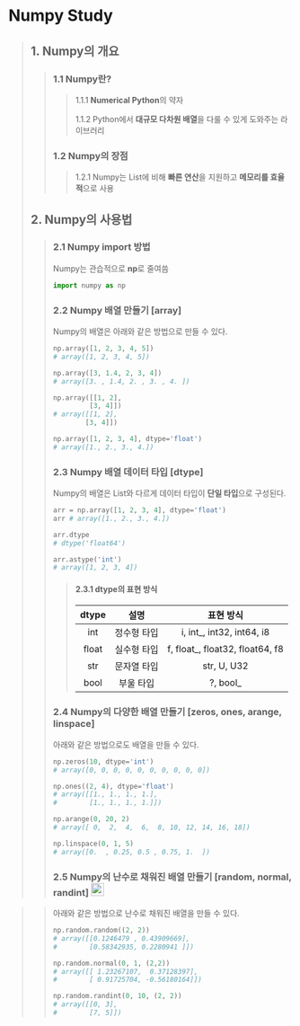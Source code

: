 # Numpy Study
> ## 1. Numpy의 개요
>> ### 1.1 Numpy란?
>>> 1.1.1 **Numerical Python**의 약자
>>>
>>> 1.1.2 Python에서 **대규모 다차원 배열**을 다룰 수 있게 도와주는 라이브러리
>> ### 1.2 Numpy의 장점
>>> 1.2.1 Numpy는 List에 비해 **빠른 연산**을 지원하고 **메모리를 효율적**으로 사용
> ## 2. Numpy의 사용법
>> ### 2.1 Numpy import 방법 
>> Numpy는 관습적으로 **np**로 줄여씀
>>```python
>>import numpy as np
>>```
>> ### 2.2 Numpy 배열 만들기 [array]
>> Numpy의 배열은 아래와 같은 방법으로 만들 수 있다.
>>```python
>>np.array([1, 2, 3, 4, 5])
>># array([1, 2, 3, 4, 5])
>>
>>np.array([3, 1.4, 2, 3, 4])
>># array([3. , 1.4, 2. , 3. , 4. ])
>>
>>np.array([[1, 2],
>>          [3, 4]])
>># array([[1, 2],
>>         [3, 4]])
>>
>>np.array([1, 2, 3, 4], dtype='float')
>># array([1., 2., 3., 4.])
>>```
>> ### 2.3 Numpy 배열 데이터 타입 [dtype]
>> Numpy의 배열은 List와 다르게 데이터 타입이 **단일 타입**으로 구성된다.
>>```python
>>arr = np.array([1, 2, 3, 4], dtype='float')
>>arr # array([1., 2., 3., 4.])
>>
>>arr.dtype
>># dtype('float64')
>>
>>arr.astype('int')
>># array([1, 2, 3, 4])
>>```
>>
>>> #### 2.3.1 dtype의 표현 방식
>>>
>>>|dtype|설명|표현 방식|
>>>|:---:|:---:|:---:|
>>>|int|정수형 타입|i, int_, int32, int64, i8|
>>>|float|실수형 타입|f, float_, float32, float64, f8|
>>>|str|문자열 타입|str, U, U32|
>>>|bool|부울 타입|?, bool_|
>>
>> ### 2.4 Numpy의 다양한 배열 만들기 [zeros, ones, arange, linspace]
>> 아래와 같은 방법으로도 배열을 만들 수 있다.
>> ```python
>> np.zeros(10, dtype='int')
>> # array([0, 0, 0, 0, 0, 0, 0, 0, 0, 0])
>>
>> np.ones((2, 4), dtype='float')
>> # array([[1., 1., 1., 1.],
>> #        [1., 1., 1., 1.]])
>>
>> np.arange(0, 20, 2)
>> # array([ 0,  2,  4,  6,  8, 10, 12, 14, 16, 18])
>>
>> np.linspace(0, 1, 5)
>> # array([0.  , 0.25, 0.5 , 0.75, 1.  ])
>> ```
>> ### 2.5 Numpy의 난수로 채워진 배열 만들기 [random, normal, randint] <a href='https://github.com/HY0SANG/study-python/blob/main/study-python-numpy/random.py'><image width='23px' src='https://user-images.githubusercontent.com/110414297/184264138-d62cb488-d3f1-45c6-9f4e-d48b93aefabf.png'></a>

>> 아래와 같은 방법으로 난수로 채워진 배열을 만들 수 있다.
>> ```python
>> np.random.random((2, 2))
>> # array([[0.1246479 , 0.43909669],
>> #        [0.58342935, 0.2280941 ]])
>>
>> np.random.normal(0, 1, (2,2))
>> # array([[ 1.23267107,  0.37128397],
>> #        [ 0.91725704, -0.56180164]])
>> 
>> np.random.randint(0, 10, (2, 2))
>> # array([[0, 3],
>> #        [7, 5]])
>> ```

